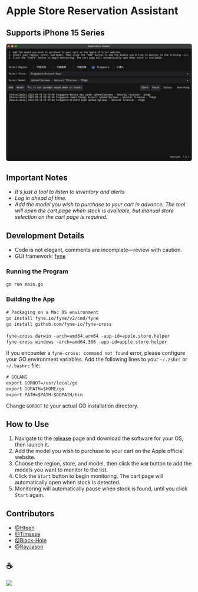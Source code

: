 # Apple Store Reservation Assistant

## Supports iPhone 15 Series

![UI](v1.5.1-en.png)

## Important Notes
* *It's just a tool to listen to inventory and alerts*
* *Log in ahead of time.*
* *Add the model you wish to purchase to your cart in advance. The tool will open the cart page when stock is available, but manual store selection on the cart page is required.*

## Development Details
* Code is not elegant, comments are incomplete—review with caution.
* GUI framework: [fyne](https://github.com/fyne-io/fyne)

### Running the Program
```shell script
go run main.go
```

### Building the App
```
# Packaging on a Mac OS environment
go install fyne.io/fyne/v2/cmd/fyne
go install github.com/fyne-io/fyne-cross

fyne-cross darwin -arch=amd64,arm64 -app-id=apple.store.helper
fyne-cross windows -arch=amd64,386 -app-id=apple.store.helper
```

If you encounter a `fyne-cross: command not found` error, please configure your GO environment variables.
Add the following lines to your `~/.zshrc` or `~/.bashrc` file:
```shell script
# GOLANG
export GOROOT=/usr/local/go
export GOPATH=$HOME/go
export PATH=$PATH:$GOPATH/bin
```
Change `GOROOT` to your actual GO installation directory.

## How to Use

1. Navigate to the [release](https://github.com/hteen/apple-store-helper/releases) page and download the software for your OS, then launch it.
2. Add the model you wish to purchase to your cart on the Apple official website.
3. Choose the region, store, and model, then click the `Add` button to add the models you want to monitor to the list.
4. Click the `Start` button to begin monitoring. The cart page will automatically open when stock is detected.
5. Monitoring will automatically pause when stock is found, until you click `Start` again.

## Contributors
- [@Hteen](https://github.com/hteen)
- [@Timssse](https://github.com/Timssse)
- [@Black-Hole](https://github.com/BlackHole1)
- [@RayJason](https://github.com/RayJason)

## ☕️

<img src='https://tva1.sinaimg.cn/large/0081Kckwly1gls6d2nnicj30i00pcq9i.jpg' width='200px'/>